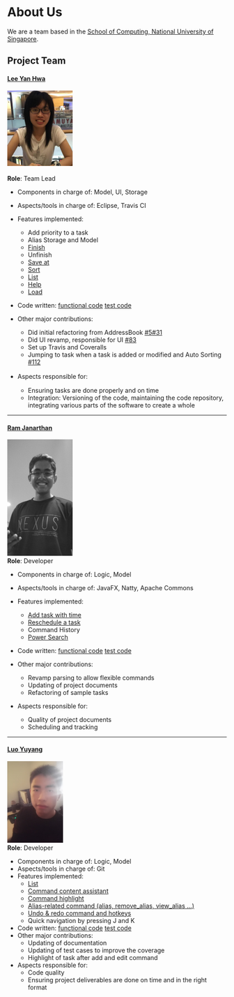 ﻿# About Us

We are a team based in the [School of Computing, National University of Singapore](http://www.comp.nus.edu.sg).

## Project Team

#### [Lee Yan Hwa](https://github.com/leeyh20)
<img src="images/leeyh20.jpg" width="150"><br><br>
**Role**: Team Lead <br>

* Components in charge of: Model, UI, Storage
* Aspects/tools in charge of: Eclipse, Travis CI
* Features implemented:
    * Add priority to a task
    * Alias Storage and Model
    * [Finish](https://github.com/CS2103JAN2017-W13-B4/main/blob/documentation-changes/docs/UserGuide.md#38-marking-tasks-as-finished--finish)
    * Unfinish
    * [Save at](https://github.com/CS2103JAN2017-W13-B4/main/blob/documentation-changes/docs/UserGuide.md#312-changing-the-storage-location--save_at)
    * [Sort](https://github.com/CS2103JAN2017-W13-B4/main/blob/documentation-changes/docs/UserGuide.md#34-sorting-tasks--sort)
    * [List](https://github.com/CS2103JAN2017-W13-B4/main/blob/39280dce08c8d4baf16c65ef1673febef1f6db08/docs/UserGuide.md#33-listing-tasks--list)
    * [Help](https://github.com/CS2103JAN2017-W13-B4/main/blob/39280dce08c8d4baf16c65ef1673febef1f6db08/docs/UserGuide.md#31-viewing-help--help)
    * [Load](https://github.com/CS2103JAN2017-W13-B4/main/blob/documentation-changes/docs/UserGuide.md#311-loading-an-external-data-file--load)

* Code written: [functional code](https://github.com/CS2103JAN2017-W13-B4/main/blob/master/collated/main/A0140887W.md) [test code](https://github.com/CS2103JAN2017-W13-B4/main/blob/master/collated/test/A0140887W.md)
* Other major contributions:
    * Did initial refactoring from AddressBook [#5](https://github.com/CS2103JAN2017-W13-B4/main/pull/5)[#31](https://github.com/CS2103JAN2017-W13-B4/main/pull/31)  
    * Did UI revamp, responsible for UI [#83](https://github.com/CS2103JAN2017-W13-B4/main/pull/83)  
    * Set up Travis and Coveralls
    * Jumping to task when a task is added or modified and Auto Sorting [#112](https://github.com/CS2103JAN2017-W13-B4/main/pull/112)
* Aspects responsible for:　     　　　　　
    * Ensuring tasks are done properly and on time
    * Integration: Versioning of the code, maintaining the code repository, integrating various parts of the software to create a whole

-----

#### [Ram Janarthan](https://github.com/ramjanarthan)
<img src="images/ramjanarthan.png" width="150"><br>
**Role**: Developer <br>

* Components in charge of: Logic, Model
* Aspects/tools in charge of: JavaFX, Natty, Apache Commons
* Features implemented:
    * [Add task with time](https://github.com/CS2103JAN2017-W13-B4/main/blob/master/docs/UserGuide.md#32-adding-a-new-task--add)
    * [Reschedule a task](https://github.com/CS2103JAN2017-W13-B4/main/blob/master/docs/UserGuide.md#37-editing-an-existing-task--edit)
    * Command History
    * [Power Search](https://github.com/CS2103JAN2017-W13-B4/main/blob/master/docs/UserGuide.md#34-finding-a-task--find)

* Code written: [functional code](https://github.com/CS2103JAN2017-W13-B4/main/blob/master/collated/main/A0147620L.md)   [test code](https://github.com/CS2103JAN2017-W13-B4/main/blob/master/collated/test/A0147620L.md)  
* Other major contributions:
    * Revamp parsing to allow flexible commands
    * Updating of project documents
    * Refactoring of sample tasks
* Aspects responsible for:
    * Quality of project documents
    * Scheduling and tracking

-----

#### [Luo Yuyang](https://github.com/R-o-y)
<img src="images/R-o-y.jpg" width="128"><br>
**Role**: Developer <br>

* Components in charge of: Logic, Model
* Aspects/tools in charge of: Git
* Features implemented:
    * [List](https://github.com/CS2103JAN2017-W13-B4/main/blob/39280dce08c8d4baf16c65ef1673febef1f6db08/docs/UserGuide.md#33-listing-tasks--list)
    * [Command content assistant](https://github.com/CS2103JAN2017-W13-B4/main/blob/documentation-changes/docs/UserGuide.md#3-features)
    * [Command highlight](https://github.com/CS2103JAN2017-W13-B4/main/blob/documentation-changes/docs/UserGuide.md#3-features)
    * [Alias-related command (alias, remove_alias, view_alias ...)](https://github.com/CS2103JAN2017-W13-B4/main/blob/documentation-changes/docs/UserGuide.md#310-setting-an-alias-for-a-command-word--alias-view_alias-remove_alias-reset_alias)
    * [Undo & redo command and hotkeys](https://github.com/CS2103JAN2017-W13-B4/main/blob/documentation-changes/docs/UserGuide.md#39-undoing-previous-commands--undo-redo)
    * Quick navigation by pressing J and K
* Code written: [functional code](https://github.com/CS2103JAN2017-W13-B4/main/blob/master/collated/main/A0147980U.md) [test code](https://github.com/CS2103JAN2017-W13-B4/main/blob/master/collated/test/A0147980U.md)  
* Other major contributions:
    * Updating of documentation
    * Updating of test cases to improve the coverage
    * Highlight of task after add and edit command
* Aspects responsible for:
    * Code quality
    * Ensuring project deliverables are done on time and in the right format
